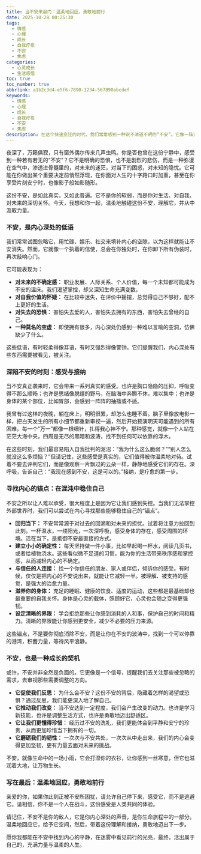 ```yaml
---
title: 当不安来敲门：温柔地回应，勇敢地前行
date: 2025-10-28 00:25:30
tags:
  - 情感
  - 心理
  - 成长
  - 自我疗愈
  - 不安
  - 焦虑
categories:
  - 心灵成长
  - 生活感悟
toc: true
toc_number: true
abbrlink: a1b2c3d4-e5f6-7890-1234-567890abcdef
keywords:
  - 情感
  - 心理
  - 成长
  - 自我疗愈
  - 不安
  - 焦虑
description: 在这个快速变迁的时代，我们常常感到一种说不清道不明的“不安”。它像一阵无形的风，轻轻拂过心头，又像一块沉甸甸的石头，压在胸口。今夜，让我们一起温柔地拆解这份不安，理解它，接纳它，并从中找到前行的力量。这不仅仅是一篇文字，更是一次与内心深处的对话，一次自我疗愈的旅程。
---
```


夜深了，万籁俱寂，只有窗外偶尔传来几声虫鸣。你是否也曾在这份宁静中，感受到一种若有若无的“不安”？它不是明确的恐惧，也不是剧烈的悲伤，而是一种弥漫在空气中，渗透进骨髓里的，对未来的迷茫，对当下的困惑，对未知的隐忧。它可能在你做出某个重要决定前悄然浮现，在你面对人生的十字路口时加重，甚至在你享受片刻安宁时，也像影子般如影随形。

这份不安，是如此真实，又如此普遍。它不是你的软弱，而是你对生活、对自我、对未来的深切关怀。今天，我想和你一起，温柔地触碰这份不安，理解它，并从中汲取力量。

### 不安，是内心深处的低语

我们常常试图忽略它，用忙碌、娱乐、社交来填补内心的空隙，以为这样就能让不安消失。然而，它就像一个执着的信使，总会在你独处时，在你卸下所有伪装时，再次敲响心门。

它可能表现为：
*   **对未来的不确定感：** 职业发展、人际关系、个人价值，每一个未知都可能成为不安的温床。我们渴望掌控，却又深知生命充满变数。
*   **对自我价值的怀疑：** 在比较中迷失，在评价中摇摆，总觉得自己不够好，配不上更好的生活。
*   **对失去的恐惧：** 害怕失去爱的人，害怕失去拥有的东西，害怕失去曾经的自己。
*   **一种莫名的空虚：** 即使拥有很多，内心深处仍感到一种难以言喻的空洞，仿佛缺少了什么。

这些低语，有时轻柔得像耳语，有时又强烈得像警钟。它们提醒我们，内心深处有些东西需要被看见，被关注。

### 深陷不安的时刻：感受与接纳

当不安真正袭来时，它会带来一系列真实的感受。也许是胸口隐隐的压抑，呼吸变得不那么顺畅；也许是思绪像脱缰的野马，在脑海中奔腾不休，难以集中；也许是身体的某个部位，比如胃部，会感到一阵阵的抽搐或不适。

我曾有过这样的夜晚，躺在床上，明明很累，却怎么也睡不着。脑子里像放电影一样，把白天发生的所有小细节都重新审视一遍，然后开始预演明天可能遇到的所有困难。每一个“万一”都像一根细针，扎得我心神不宁。那种感觉，就像一个人站在茫茫大海中央，四周是无尽的黑暗和波涛，找不到任何可以依靠的浮木。

在这些时刻，我们最容易陷入自我批判的泥沼：“我为什么这么脆弱？”“别人怎么就没这么多烦恼？”但请记住，这些感受是真实的，它们值得被你温柔地对待。试着不要去评判它们，而是像观察一片飘过的云朵一样，静静地感受它们的存在。深呼吸，告诉自己：“我现在感到不安，这是可以的。”接纳，是疗愈的第一步。

### 寻找内心的锚点：在混沌中稳住自己

不安之所以让人难以承受，很大程度上是因为它让我们感到失控。当我们无法掌控外部世界时，我们可以尝试在内心寻找那些能够稳住自己的“锚点”。

*   **回归当下：** 不安常常源于对过去的回溯和对未来的担忧。试着将注意力拉回到此刻。一杯温水，一缕阳光，一次深呼吸，感受身体的存在，感受周围的环境。活在当下，是抵御不安最直接的方式。
*   **建立小小的确定性：** 每天坚持做一件小事，比如早起喝一杯水，阅读几页书，或者给植物浇水。这些看似微不足道的习惯，能为你的生活带来秩序感和掌控感，从而减轻内心的不确定。
*   **与信任的人连接：** 找一个你信任的朋友、家人或伴侣，倾诉你的感受。有时候，仅仅是把内心的不安说出来，就能让它减轻一半。被理解、被支持的感觉，是强大的治愈力量。
*   **滋养你的身体：** 充足的睡眠、健康的饮食、适度的运动，这些都是最基础却也最重要的自我关怀。身体是心灵的载体，照顾好它，心灵也会随之变得更强韧。
*   **设定清晰的界限：** 学会拒绝那些让你感到消耗的人和事，保护自己的时间和精力。清晰的界限能让你感到更安全，减少不必要的压力来源。

这些锚点，不是要你彻底消除不安，而是让你在不安的波涛中，找到一个可以停靠的港湾，积蓄力量，等待风平浪静。

### 不安，也是一种成长的契机

或许，不安并非全然是负面的。它更像是一个信号，提醒我们去关注那些被忽略的需求，去审视那些需要调整的方向。

*   **它促使我们反思：** 为什么会不安？这份不安的背后，隐藏着怎样的渴望或恐惧？通过反思，我们能更深入地了解自己。
*   **它推动我们改变：** 当不安达到一定程度，我们会产生改变的动力。也许是学习新技能，也许是调整生活方式，也许是勇敢地迈出舒适区。
*   **它让我们更懂得珍惜：** 经历过不安的洗礼，我们更能体会到平静和安宁的珍贵，从而更加珍惜当下拥有的一切。
*   **它磨砺我们的韧性：** 一次次与不安共处，一次次从中走出来，我们的内心会变得更加坚韧，更有力量去面对未来的挑战。

不安，就像生命中的一场小雨，它会打湿你的衣衫，让你感到一丝寒意，但它也滋润着大地，让万物生长。

### 写在最后：温柔地回应，勇敢地前行

亲爱的你，如果你此刻正被不安所困扰，请允许自己停下来，感受它，而不是逃避它。请相信，你不是一个人在战斗，这份感受是人类共同的体验。

请记住，不安不是你的敌人，它是你内心深处的声音，是你生命旅程中的一部分。温柔地回应它，给予它空间，然后，带着这份理解和接纳，勇敢地迈出下一步。

愿你我都能在不安中找到内心的平静，在迷雾中看见前行的光亮，最终，活出属于自己的，充满力量与温柔的人生。